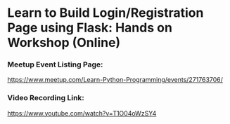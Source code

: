 # Learn to Build Login/Registration Page using Flask: Hands on Workshop (Online)

### Meetup Event Listing Page:
https://www.meetup.com/Learn-Python-Programming/events/271763706/

### Video Recording Link:
https://www.youtube.com/watch?v=T1O04oWzSY4
